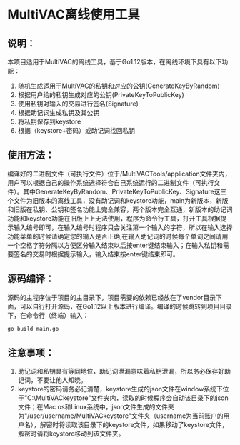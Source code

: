 # MultiVAC离线使用工具

## 说明：

本项目适用于MultiVAC的离线工具，基于Go1.12版本，在离线环境下具有以下功能：

1. 随机生成适用于MultiVAC的私钥和对应的公钥(GenerateKeyByRandom)
2. 根据用户给的私钥生成对应的公钥(PrivateKeyToPublicKey)
3. 使用私钥对输入的交易进行签名(Signature)
4. 根据助记词生成私钥及其公钥
5. 将私钥保存到keystore
6. 根据（keystore+密码）或助记词找回私钥

## 使用方法：

编译好的二进制文件（可执行文件）位于/MultiVACTools/application文件夹内，用户可以根据自己的操作系统选择符合自己系统运行的二进制文件（可执行文件）。其中GenerateKeyByRandom、PrivateKeyToPublicKey、Signature这三个文件为旧版本的离线工具，没有助记词和keystore功能，main为新版本，新版和旧版在私钥、公钥和签名功能上完全兼容，两个版本完全互通，新版本的助记词功能和keystore功能在旧版上上无法使用，程序为命令行工具，打开工具根据提示输入编号即可，在输入编号时程序只会关注第一个输入的字符，所以在输入选择功能菜单的时候请确定您的输入是否正确,在输入助记词的时候每个单词之间请用一个空格字符分隔以方便区分输入结束以后按enter键结束输入；在输入私钥和需要签名的交易时根据提示输入，输入结束按enter键结束即可。 

## 源码编译：

源码的主程序位于项目的主目录下，项目需要的依赖已经放在了vendor目录下面，可以自行打开源码，在Go1.12以上版本进行编译。编译的时候跳转到项目目录下，在命令行（终端）输入：

```bash
go build main.go
```

## 注意事项：

1. 助记词和私钥具有等同地位，助记词泄漏意味着私钥泄漏，所以务必保存好助记词，不要让他人知晓。
2. keystore的密码请务必记清楚，keystore生成的json文件在window系统下位于"C:\MultiVACkeystore"文件夹内，读取的时候程序会自动该目录下的json文件；在Mac os和Linux系统中，json文件生成的文件夹为"/user/username/MultiVACkeystore"文件夹（username为当前账户的用户名），解密时将读取该目录下的keystore文件，如果移动了keystore文件，解密时请将keystore移动到该文件夹。
